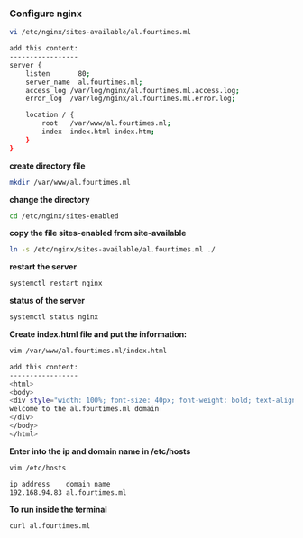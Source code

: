 ### Configure nginx
```bash
vi /etc/nginx/sites-available/al.fourtimes.ml

add this content:
-----------------
server {
    listen       80;
    server_name  al.fourtimes.ml;
    access_log /var/log/nginx/al.fourtimes.ml.access.log;
    error_log  /var/log/nginx/al.fourtimes.ml.error.log;

    location / {
        root   /var/www/al.fourtimes.ml;
        index  index.html index.htm;
    }
}
```

**create directory file**

```bash
mkdir /var/www/al.fourtimes.ml
```

**change the directory**

```bash
cd /etc/nginx/sites-enabled
```
**copy the file sites-enabled from site-available**
```bash
ln -s /etc/nginx/sites-available/al.fourtimes.ml ./
```

**restart the server**

```bash
systemctl restart nginx
```
**status of the server**
```bash
systemctl status nginx
```
**Create index.html file and put the information:**
```bash
vim /var/www/al.fourtimes.ml/index.html

add this content:
-----------------
<html>
<body>
<div style="width: 100%; font-size: 40px; font-weight: bold; text-align: center;">
welcome to the al.fourtimes.ml domain
</div>
</body>
</html>
```
**Enter into the ip and domain name in /etc/hosts**
```bash
vim /etc/hosts

ip address    domain name
192.168.94.83 al.fourtimes.ml
```
**To run inside the terminal**
```bash
curl al.fourtimes.ml
```